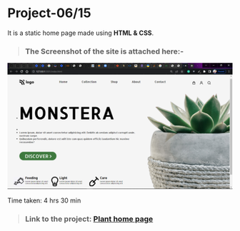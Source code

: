 # Project-06/15 
It is a static home page made using **HTML & CSS**.


> ### The Screenshot of the site is attached here:-

![Project-6 ScreenShot:](SS6.png "Plant home page")

Time taken: 4 hrs 30 min

> ### Link to the project: [Plant home page](https://aim-plant-home-page.netlify.app/)

